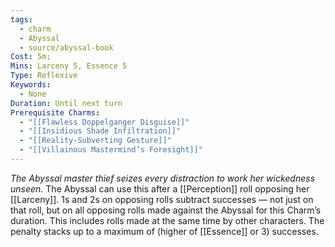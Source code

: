```yaml
---
tags:
  - charm
  - Abyssal
  - source/abyssal-book
Cost: 5m;
Mins: Larceny 5, Essence 5
Type: Reflexive
Keywords:
  - None
Duration: Until next turn
Prerequisite Charms:
  - "[[Flawless Doppelganger Disguise]]"
  - "[[Insidious Shade Infiltration]]"
  - "[[Reality-Subverting Gesture]]"
  - "[[Villainous Mastermind’s Foresight]]"
---
```

*The Abyssal master thief seizes every distraction to work her wickedness unseen.*
The Abyssal can use this after a [[Perception]] roll opposing her [[Larceny]]. 1s and 2s on opposing rolls subtract successes — not just on that roll, but on all opposing rolls made against the Abyssal for this Charm’s duration. This includes rolls made at the same time by other characters. The penalty stacks up to a maximum of (higher of [[Essence]] or 3) successes.